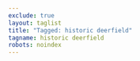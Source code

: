 ```yaml
---
exclude: true
layout: taglist
title: "Tagged: historic deerfield"
tagname: historic deerfield
robots: noindex
---
```

